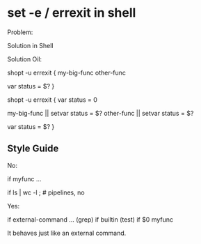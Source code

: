 set -e / errexit in shell
=========================

Problem:

Solution in Shell


Solution Oil:


shopt -u errexit {
  my-big-func 
  other-func

  var status = $?
}


shopt -u errexit {
  var status = 0 

  my-big-func || setvar status = $?
  other-func || setvar status = $?

  var status = $?
}

Style Guide
-----------

No:

  if myfunc ...

  if ls | wc -l ;   # pipelines, no


Yes:

  if external-command ...  (grep)
  if builtin  (test)
  if $0 myfunc


It behaves just like an external command.





